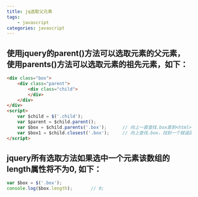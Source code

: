 ```yaml
---
title: jq选取父元素
tags: 
    - javascript
categories: javascript
---
```


## 使用jquery的parent()方法可以选取元素的父元素，使用parents()方法可以选取元素的祖先元素，如下：
<!-- more -->

```html
<div class="box">
	<div class="parent">
		<div class="child">
		</div>
	</div>
</div>
<script>
	var $child = $('.child');
	var $parent = $child.parent();
	var $box = $child.parents('.box');		// 向上一直查找.box直到<html>
	var $box1 = $child.closest('.box');		// 向上查找.box，找到一个就返回
</script>
```

## jquery所有选取方法如果选中一个元素该数组的length属性将不为0, 如下：
```javascript
var $box = $('.box');
console.log($box.length);		// 0;
```
